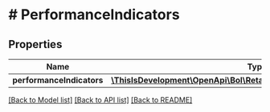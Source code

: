 # # PerformanceIndicators

## Properties

Name | Type | Description | Notes
------------ | ------------- | ------------- | -------------
**performanceIndicators** | [**\ThisIsDevelopment\OpenApi\Bol\Retailer\Models\PerformanceIndicator[]**](PerformanceIndicator.md) |  |

[[Back to Model list]](../../README.md#models) [[Back to API list]](../../README.md#endpoints) [[Back to README]](../../README.md)
